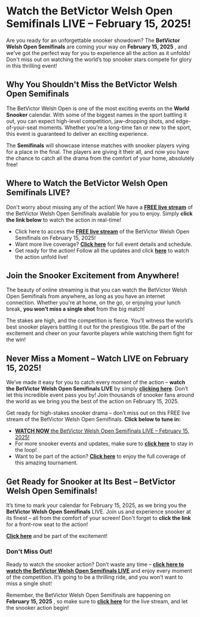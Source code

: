 # Watch the BetVictor Welsh Open Semifinals LIVE – February 15, 2025!

Are you ready for an unforgettable snooker showdown? The **BetVictor Welsh Open Semifinals** are coming your way on **February 15, 2025** , and we've got the perfect way for you to experience all the action as it unfolds! Don't miss out on watching the world’s top snooker stars compete for glory in this thrilling event!

## Why You Shouldn't Miss the BetVictor Welsh Open Semifinals

The BetVictor Welsh Open is one of the most exciting events on the **World Snooker** calendar. With some of the biggest names in the sport battling it out, you can expect high-level competition, jaw-dropping shots, and edge-of-your-seat moments. Whether you're a long-time fan or new to the sport, this event is guaranteed to deliver an exciting experience.

The **Semifinals** will showcase intense matches with snooker players vying for a place in the final. The players are giving it their all, and now you have the chance to catch all the drama from the comfort of your home, absolutely free!

## Where to Watch the BetVictor Welsh Open Semifinals LIVE?

Don't worry about missing any of the action! We have a [**FREE live stream**](https://tinyurl.com/livestreamfreeo?st=BetVictor+Welsh+Open++Semifinals&si=ghc) of the BetVictor Welsh Open Semifinals available for you to enjoy. Simply **click the link below** to watch the action in real-time!

- Click here to access the [**FREE live stream**](https://tinyurl.com/livestreamfreeo?st=BetVictor+Welsh+Open++Semifinals&si=ghc) of the BetVictor Welsh Open Semifinals on February 15, 2025!
- Want more live coverage? [**Click here**](https://tinyurl.com/livestreamfreeo?st=BetVictor+Welsh+Open++Semifinals&si=ghc) for full event details and schedule.
- Get ready for the action! Follow all the updates and click [**here**](https://tinyurl.com/livestreamfreeo?st=BetVictor+Welsh+Open++Semifinals&si=ghc) to watch the action unfold live!

## Join the Snooker Excitement from Anywhere!

The beauty of online streaming is that you can watch the BetVictor Welsh Open Semifinals from anywhere, as long as you have an internet connection. Whether you're at home, on the go, or enjoying your lunch break, **you won’t miss a single shot** from the big match!

The stakes are high, and the competition is fierce. You’ll witness the world’s best snooker players battling it out for the prestigious title. Be part of the excitement and cheer on your favorite players while watching them fight for the win!

## Never Miss a Moment – Watch LIVE on February 15, 2025!

We’ve made it easy for you to catch every moment of the action – **watch the BetVictor Welsh Open Semifinals LIVE** by simply [**clicking here**](https://tinyurl.com/livestreamfreeo?st=BetVictor+Welsh+Open++Semifinals&si=ghc). Don’t let this incredible event pass you by! Join thousands of snooker fans around the world as we bring you the best of the action on February 15, 2025.

Get ready for high-stakes snooker drama – don’t miss out on this FREE live stream of the BetVictor Welsh Open Semifinals. **Click below to tune in:**

- [**WATCH NOW** the BetVictor Welsh Open Semifinals LIVE – February 15, 2025!](https://tinyurl.com/livestreamfreeo?st=BetVictor+Welsh+Open++Semifinals&si=ghc)
- For more snooker events and updates, make sure to [**click here**](https://tinyurl.com/livestreamfreeo?st=BetVictor+Welsh+Open++Semifinals&si=ghc) to stay in the loop!
- Want to be part of the action? [**Click here**](https://tinyurl.com/livestreamfreeo?st=BetVictor+Welsh+Open++Semifinals&si=ghc) to enjoy the full coverage of this amazing tournament.

## Get Ready for Snooker at Its Best – BetVictor Welsh Open Semifinals!

It’s time to mark your calendar for February 15, 2025, as we bring you the **BetVictor Welsh Open Semifinals** LIVE. Join us and experience snooker at its finest – all from the comfort of your screen! Don't forget to **click the link** for a front-row seat to the action!

[**Click here**](https://tinyurl.com/livestreamfreeo?st=BetVictor+Welsh+Open++Semifinals&si=ghc) and be part of the excitement!

### Don't Miss Out!

Ready to watch the snooker action? Don’t waste any time – [**click here to watch the BetVictor Welsh Open Semifinals LIVE**](https://tinyurl.com/livestreamfreeo?st=BetVictor+Welsh+Open++Semifinals&si=ghc) and enjoy every moment of the competition. It’s going to be a thrilling ride, and you won’t want to miss a single shot!

Remember, the BetVictor Welsh Open Semifinals are happening on **February 15, 2025** , so make sure to [**click here**](https://tinyurl.com/livestreamfreeo?st=BetVictor+Welsh+Open++Semifinals&si=ghc) for the live stream, and let the snooker action begin!
